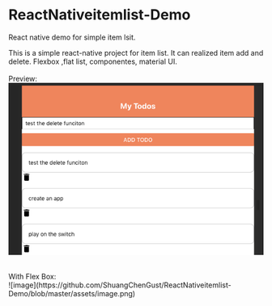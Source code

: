 # ReactNativeitemlist-Demo
React native demo for simple item lsit.

This is a simple react-native project for item list. It can realized item add and delete. Flexbox ,flat list, componentes, material UI.    
<br>
Preview:
![image](https://github.com/ShuangChenGust/ReactNativeitemlist-Demo/blob/master/image.png)

<br>
With Flex Box:
<br>
![image](https://github.com/ShuangChenGust/ReactNativeitemlist-Demo/blob/master/assets/image.png)
